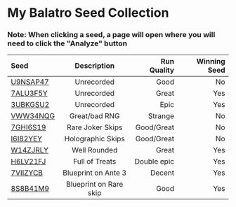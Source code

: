 # My Balatro Seed Collection

### Note: When clicking a seed, a page will open where you will need to click the "Analyze" button
| Seed | Description | Run Quality | Winning Seed |
|:------------|:--------------:|--------------:| --------------:|
| [U9NSAP47](https://mathisfun0.github.io/The-Soul/?seed=U9NSAP47) | Unrecorded | Good | No |
| [7ALU3F5Y](https://mathisfun0.github.io/The-Soul/?seed=7ALU3F5Y) | Unrecorded | Great | Yes |
| [3UBKGSU2](https://mathisfun0.github.io/The-Soul/?seed=3UBKGSU2) | Unrecorded | Epic | Yes |
| [VWW34NQG](https://mathisfun0.github.io/The-Soul/?seed=VWW34NQG) | Great/bad RNG |Strange | No |
| [7GHI6S19](https://mathisfun0.github.io/The-Soul/?seed=7GHI6S19) | Rare Joker Skips | Good/Great | No |
| [I6I82YEY](https://mathisfun0.github.io/The-Soul/?seed=I6I82YEY) | Holographic Skips | Good/Great | No |
| [W14ZJRLY](https://mathisfun0.github.io/The-Soul/?seed=W14ZJRLY) | Well Rounded | Great | Yes |
| [H6LV21FJ](https://mathisfun0.github.io/The-Soul/?seed=H6LV21FJ) | Full of Treats | Double epic | Yes
| [7VIIZYCB](https://mathisfun0.github.io/The-Soul/?seed=7VIIZYCB) | Blueprint on Ante 3 | Decent | Yes |
| [8S8B41M9](https://mathisfun0.github.io/The-Soul/?seed=8S8B41M9) | Blueprint on Rare skip | Good | Yes |
